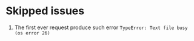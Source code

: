 # Skipped issues

1. The first ever request produce such error
   `TypeError: Text file busy (os error 26)`
